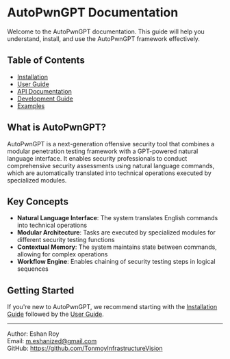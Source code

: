 # AutoPwnGPT Documentation

Welcome to the AutoPwnGPT documentation. This guide will help you understand, install, and use the AutoPwnGPT framework effectively.

## Table of Contents

- [Installation](installation.md)
- [User Guide](user_guide/index.md)
- [API Documentation](api/index.md)
- [Development Guide](development/index.md)
- [Examples](examples/index.md)

## What is AutoPwnGPT?

AutoPwnGPT is a next-generation offensive security tool that combines a modular penetration testing framework with a GPT-powered natural language interface. It enables security professionals to conduct comprehensive security assessments using natural language commands, which are automatically translated into technical operations executed by specialized modules.

## Key Concepts

- **Natural Language Interface**: The system translates English commands into technical operations
- **Modular Architecture**: Tasks are executed by specialized modules for different security testing functions
- **Contextual Memory**: The system maintains state between commands, allowing for complex operations 
- **Workflow Engine**: Enables chaining of security testing steps in logical sequences

## Getting Started

If you're new to AutoPwnGPT, we recommend starting with the [Installation Guide](installation.md) followed by the [User Guide](user_guide/index.md).

---

Author: Eshan Roy  
Email: m.eshanized@gmail.com  
GitHub: https://github.com/TonmoyInfrastructureVision

